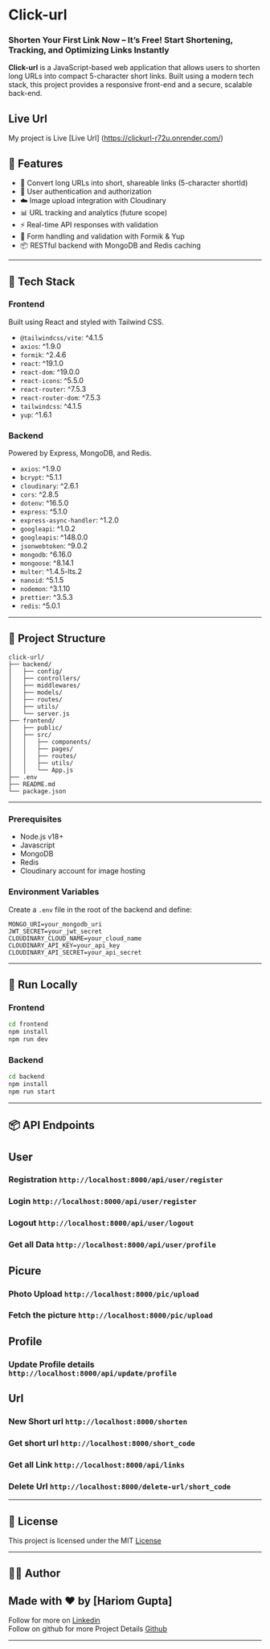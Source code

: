 
# Click-url 
### Shorten Your First Link Now – It’s Free! Start Shortening, Tracking, and Optimizing Links Instantly

**Click-url** is a JavaScript-based web application that allows users to shorten long URLs into compact 5-character short links. Built using a modern tech stack, this project provides a responsive front-end and a secure, scalable back-end.

## Live Url 
My project is Live [Live Url] (https://clickurl-r72u.onrender.com/)

## 🚀 Features

- 🔗 Convert long URLs into short, shareable links (5-character shortId)
- 🔐 User authentication and authorization
- ☁️ Image upload integration with Cloudinary
- 📊 URL tracking and analytics (future scope)
- ⚡️ Real-time API responses with validation
- 🧠 Form handling and validation with Formik & Yup
- 📦 RESTful backend with MongoDB and Redis caching

---

## 🧰 Tech Stack

### Frontend

Built using React and styled with Tailwind CSS.

- `@tailwindcss/vite`: ^4.1.5
- `axios`: ^1.9.0
- `formik`: ^2.4.6
- `react`: ^19.1.0
- `react-dom`: ^19.0.0
- `react-icons`: ^5.5.0
- `react-router`: ^7.5.3
- `react-router-dom`: ^7.5.3
- `tailwindcss`: ^4.1.5
- `yup`: ^1.6.1

### Backend

Powered by Express, MongoDB, and Redis.

- `axios`: ^1.9.0
- `bcrypt`: ^5.1.1
- `cloudinary`: ^2.6.1
- `cors`: ^2.8.5
- `dotenv`: ^16.5.0
- `express`: ^5.1.0
- `express-async-handler`: ^1.2.0
- `googleapi`: ^1.0.2
- `googleapis`: ^148.0.0
- `jsonwebtoken`: ^9.0.2
- `mongodb`: ^6.16.0
- `mongoose`: ^8.14.1
- `multer`: ^1.4.5-lts.2
- `nanoid`: ^5.1.5
- `nodemon`: ^3.1.10
- `prettier`: ^3.5.3
- `redis`: ^5.0.1

---

## 📁 Project Structure

```
click-url/
├── backend/
│   ├── config/
│   ├── controllers/
│   ├── middlewares/
│   ├── models/
│   ├── routes/
│   ├── utils/
│   └── server.js
├── frontend/
│   ├── public/
│   ├── src/
│   │   ├── components/
│   │   ├── pages/
│   │   ├── routes/
│   │   ├── utils/
│   │   └── App.js
├── .env
├── README.md
└── package.json
```

---


### Prerequisites

- Node.js v18+
- Javascript
- MongoDB
- Redis
- Cloudinary account for image hosting

### Environment Variables

Create a `.env` file in the root of the backend and define:

```env
MONGO_URI=your_mongodb_uri
JWT_SECRET=your_jwt_secret
CLOUDINARY_CLOUD_NAME=your_cloud_name
CLOUDINARY_API_KEY=your_api_key
CLOUDINARY_API_SECRET=your_api_secret
```

---

## 🧪 Run Locally

### Frontend

```bash
cd frontend
npm install
npm run dev
```

### Backend

```bash
cd backend
npm install
npm run start
```

---

## 📦 API Endpoints

## User
###  Registration `http://localhost:8000/api/user/register`
### Login `http://localhost:8000/api/user/register`
### Logout `http://localhost:8000/api/user/logout`
### Get all Data `http://localhost:8000/api/user/profile`

## Picure  
### Photo Upload `http://localhost:8000/pic/upload`
### Fetch the picture `http://localhost:8000/pic/upload`

## Profile
### Update Profile details `http://localhost:8000/api/update/profile`

## Url
### New Short url `http://localhost:8000/shorten`

### Get short url `http://localhost:8000/short_code`

### Get all Link `http://localhost:8000/api/links`

### Delete Url `http://localhost:8000/delete-url/short_code`

---

## 📄 License

This project is licensed under the MIT [License](https://github.com/codehariom/Click-Url-Full-Stack-Using-Mern/blob/4d25d908db22d607d19a83dd705c44c6e11f6e93/LICENSE)

---

## 👨‍💻 Author

## Made with ❤️ by [Hariom Gupta]
Follow for more on  [Linkedin](https://www.linkedin.com/in/realhariom/)<br>
Follow on github for more  Project Details [Github](https://github.com/codehariom/)

---
